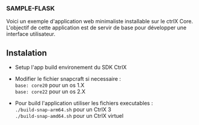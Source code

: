 ### SAMPLE-FLASK

Voici un exemple d'application web minimaliste installable sur le ctrlX Core. L'objectif de cette application est de servir de base pour développer une interface utilisateur.

## Instalation 
- Setup l'app build environement du SDK CtrlX
- Modifier le fichier snapcraft si necessaire :  
`base: core20` pour un os 1.X  
`base: core22` pour un os 2.X

- Pour build l'application utiliser les fichiers executables :        
`./build-snap-arm64.sh` pour un CtrlX 3   
`./build-snap-amd64.sh` pour un CtrlX virtuel

